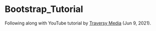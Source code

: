 # Bootstrap_Tutorial



Following along with YouTube tutorial by [Traversy Media](https://www.youtube.com/watch?v=4sosXZsdy-s) (Jun 9, 2021).

